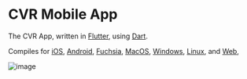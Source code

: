 # CVR Mobile App
The CVR App, written in [Flutter](https://flutter.dev), using [Dart](https://dart.dev).

Compiles for [iOS](https://www.apple.com/ios/), [Android](https://www.android.com/), [Fuchsia](https://fuchsia.dev/), [MacOS](https://www.apple.com/macos/), [Windows](https://www.microsoft.com/en-us/windows/), [Linux](https://www.kernel.org/), and [Web](https://en.wikipedia.org/wiki/Internet),

![image](https://user-images.githubusercontent.com/24487638/151933302-66e83d44-00e2-4f07-9208-1e8d4a1b7627.png)
